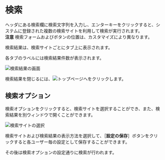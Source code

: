 # 検索

ヘッダにある検索欄に検索文字列を入力し、エンターキーをクリックすると、システムに登録された複数の検索サイトを利用して検索が実行されます。  
**注意** 検索フォームおよびボタンの位置は、カスタマイズにより異なります。

検索結果は、検索サイトごとにタブ上に表示されます。

各タブのラベルには検索結果件数が表示されます。

![検索結果の画面][The Screen of search result]


検索結果を閉じるには、![トップページへ][To top page]をクリックします。


## 検索オプション

検索オプションをクリックすると、検索サイトを選択することができ、また、検索結果を別ウィンドウで開くことができます。

![検索サイトの選択][Selection of the search sites]

検索サイトおよび検索結果の表示方法を選択して、［**設定の保存**］ボタンをクリックすると各ユーザー毎の設定として保存することができます。

その後は検索オプションの設定通りに検索が行われます。


[The Screen of search result]: images/etc/search-1.png "検索結果の画面"
[To top page]: images/command-bar/going-back-to-top-page-2.png "トップページへ"
[Selection of the search sites]: images/etc/search-2.png "検索サイトの選択"
